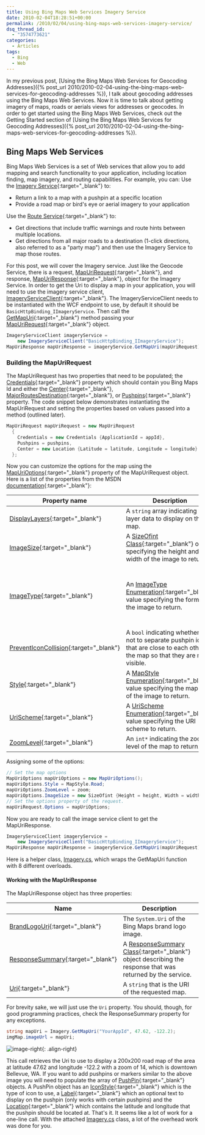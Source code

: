 ```yaml
---
title: Using Bing Maps Web Services Imagery Service
date: 2010-02-04T18:28:51+00:00
permalink: /2010/02/04/using-bing-maps-web-services-imagery-service/
dsq_thread_id:
  - "3574773621"
categories:
  - Articles
tags:
  - Bing
  - Web
---
```

In my previous post, [Using the Bing Maps Web Services for Geocoding Addresses]({% post_url 2010/2010-02-04-using-the-bing-maps-web-services-for-geocoding-addresses %}), I talk about geocoding addresses using the Bing Maps Web Services. Now it is time to talk about getting imagery of maps, roads or aerials views for addresses or geocodes. In order to get started using the Bing Maps Web Services, check out the Getting Started section of [Using the Bing Maps Web Services for Geocoding Addresses]({% post_url 2010/2010-02-04-using-the-bing-maps-web-services-for-geocoding-addresses %}).

## Bing Maps Web Services

Bing Maps Web Services is a set of Web services that allow you to add mapping and search functionality to your application, including location finding, map imagery, and routing capabilities. For example, you can: Use the [Imagery Service](https://msdn.microsoft.com/en-us/library/cc981090.aspx?WT.mc_id=DT-MVP-4024623){:target="_blank"} to:

* Return a link to a map with a pushpin at a specific location
* Provide a road map or bird's eye or aerial imagery to your application

Use the [Route Service](https://msdn.microsoft.com/en-us/library/cc966826.aspx?WT.mc_id=DT-MVP-4024623){:target="_blank"} to:

* Get directions that include traffic warnings and route hints between multiple locations.
* Get directions from all major roads to a destination (1-click directions, also referred to as a "party map") and then use the Imagery Service to map those routes.

For this post, we will cover the Imagery service. Just like the Geocode Service, there is a request, [MapUriRequest](https://msdn.microsoft.com/en-us/library/cc980912.aspx?WT.mc_id=DT-MVP-4024623){:target="_blank"}, and response, [MapUriResponse](https://msdn.microsoft.com/en-us/library/cc981042.aspx?WT.mc_id=DT-MVP-4024623){:target="_blank"}, object for the Imagery Service. In order to get the Uri to display a map in your application, you will need to use the imagery service client, [ImageryServiceClient](https://msdn.microsoft.com/en-us/library/cc980959.aspx?WT.mc_id=DT-MVP-4024623){:target="_blank"}. The ImageryServiceClient needs to be instantiated with the WCF endpoint to use, by default it should be `BasicHttpBinding_IImageryService`. Then call the [GetMapUri](https://msdn.microsoft.com/en-us/library/cc981108.aspx?WT.mc_id=DT-MVP-4024623){:target="_blank"} method passing your [MapUriRequest](https://msdn.microsoft.com/en-us/library/cc980912.aspx?WT.mc_id=DT-MVP-4024623){:target="_blank"} object.

```cs
ImageryServiceClient imageryService =
    new ImageryServiceClient("BasicHttpBinding_IImageryService");
MapUriResponse mapUriResponse = imageryService.GetMapUri(mapUriRequest);
```

### Building the MapUriRequest

The MapUriRequest has two properties that need to be populated; the [Credentials](https://msdn.microsoft.com/en-us/library/cc966923.aspx?WT.mc_id=DT-MVP-4024623){:target="_blank"} property which should contain you Bing Maps Id and either the [Center](https://msdn.microsoft.com/en-us/library/cc966747.aspx?WT.mc_id=DT-MVP-4024623){:target="_blank"}, [MajorRoutesDestination](https://msdn.microsoft.com/en-us/library/cc966744.aspx?WT.mc_id=DT-MVP-4024623){:target="_blank"}, or [Pushpins](https://msdn.microsoft.com/en-us/library/cc980872.aspx?WT.mc_id=DT-MVP-4024623){:target="_blank"} property.  The code snippet below demonstrates instantiating the MapUriRequest and setting the properties based on values passed into a method (outlined later).

```cs
MapUriRequest mapUriRequest = new MapUriRequest
  {
    Credentials = new Credentials {ApplicationId = appId},
    Pushpins = pushpins,
    Center = new Location {Latitude = latitude, Longitude = longitude}
  };
```

Now you can customize the options for the map using the [MapUriOptions](https://msdn.microsoft.com/en-us/library/cc981074.aspx?WT.mc_id=DT-MVP-4024623){:target="_blank"} property of the MapUriRequest object. Here is a list of the properties from the MSDN [documentation](https://msdn.microsoft.com/en-us/library/cc981033.aspx?WT.mc_id=DT-MVP-4024623){:target="_blank"}:

|Property name|Description|Default Value|
|--- |--- |---|
|[DisplayLayers](https://msdn.microsoft.com/en-us/library/cc981085.asp?WT.mc_id=DT-MVP-4024623x){:target="_blank"}|A `string` array indicating the layer data to display on the map.|`null`|
|[ImageSize](https://msdn.microsoft.com/en-us/library/cc966894.aspx?WT.mc_id=DT-MVP-4024623){:target="_blank"}|A [SizeOfint Class](https://msdn.microsoft.com/en-us/library/cc981005.aspx?WT.mc_id=DT-MVP-4024623){:target="_blank"} object specifying the height and width of the image to return.|The default width is 350 and the default height is 350.|
|[ImageType](https://msdn.microsoft.com/en-us/library/cc980869.aspx?WT.mc_id=DT-MVP-4024623){:target="_blank"}|An [ImageType Enumeration](https://msdn.microsoft.com/en-us/library/cc966755.aspx?WT.mc_id=DT-MVP-4024623){:target="_blank"} value specifying the format of the image to return.|The default value is `ImageType.Default`, which means the default changes depending on the map style specified.|
|[PreventIconCollision](https://msdn.microsoft.com/en-us/library/cc981009.aspx?WT.mc_id=DT-MVP-4024623){:target="_blank"}|A `bool` indicating whether or not to separate pushpin icons that are close to each other on the map so that they are more visible.|`false*`|
|[Style](https://msdn.microsoft.com/en-us/library/cc966910.aspx?WT.mc_id=DT-MVP-4024623){:target="_blank"}|A [MapStyle Enumeration](https://msdn.microsoft.com/en-us/library/cc966745.aspx?WT.mc_id=DT-MVP-4024623){:target="_blank"} value specifying the map style of the image to return.|`MapStyle.Road*`|
|[UriScheme](https://msdn.microsoft.com/en-us/library/cc981052.aspx?WT.mc_id=DT-MVP-4024623){:target="_blank"}|A [UriScheme Enumeration](https://msdn.microsoft.com/en-us/library/cc981022.aspx?WT.mc_id=DT-MVP-4024623){:target="_blank"} value specifying the URI scheme to return.|`UriScheme.Http`|
|[ZoomLevel](https://msdn.microsoft.com/en-us/library/cc966900.aspx?WT.mc_id=DT-MVP-4024623){:target="_blank"}|An `int*` indicating the zoom level of the map to return. ||

Assigning some of the options:

```cs
// Set the map options
MapUriOptions mapUriOptions = new MapUriOptions();
mapUriOptions.Style = MapStyle.Road;
mapUriOptions.ZoomLevel = zoom;
mapUriOptions.ImageSize = new SizeOfint {Height = height, Width = width};
// Set the options property of the request.
mapUriRequest.Options = mapUriOptions;
```

Now you are ready to call the image service client to get the MapUriResponse.

``` cs
ImageryServiceClient imageryService =
    new ImageryServiceClient("BasicHttpBinding_IImageryService");
MapUriResponse mapUriResponse = imageryService.GetMapUri(mapUriRequest);
```

Here is a helper class, [Imagery.cs](/assets/downloads/Imagery.cs_.zip),  which wraps the GetMapUri function with 8 different overloads.

#### Working with the MapUriResponse

The MapUriResponse object has three properties:

|Name|Description|
|--- |--- |
|[BrandLogoUri](https://msdn.microsoft.com/en-us/library/ee692183.aspx?WT.mc_id=DT-MVP-4024623){:target="_blank"}|The `System.Uri` of the Bing Maps brand logo image.|
|[ResponseSummary](https://msdn.microsoft.com/en-us/library/cc980964.aspx?WT.mc_id=DT-MVP-4024623){:target="_blank"}|A [ResponseSummary Class](https://msdn.microsoft.com/en-us/library/cc980902.aspx?WT.mc_id=DT-MVP-4024623){:target="_blank"} object describing the response that was returned by the service.|
|[Uri](https://msdn.microsoft.com/en-us/library/cc980931.aspx?WT.mc_id=DT-MVP-4024623){:target="_blank"}|A `string` that is the URI of the requested map.|

For brevity sake, we will just use the `Uri` property.  You should, though, for good programming practices, check the ResponseSummary property for any exceptions.

```cs
string mapUri = Imagery.GetMapUri("YourAppId", 47.62, -122.2);
imgMap.imageUrl = mapUri;
```

![image-right](/assets/images/posts/image_thumb.png "downtown Bellevue"){: .align-right}

This call retrieves the Uri to use to display a 200x200 road map of the area at latitude 47.62 and longitude -122.2 with a zoom of 14, which is downtown Bellevue, WA. If you want to add pushpins or markers similar to the above image you will need to populate the array of [PushPin](https://msdn.microsoft.com/en-us/library/cc966869.aspx?WT.mc_id=DT-MVP-4024623){:target="_blank"} objects. A PushPin object has an [IconStyle](https://msdn.microsoft.com/en-us/library/cc980903.aspx?WT.mc_id=DT-MVP-4024623){:target="_blank"} which is the type of icon to use, a [Label](https://msdn.microsoft.com/en-us/library/cc981045.aspx?WT.mc_id=DT-MVP-4024623){:target="_blank"} which an optional text to display on the pushpin (only works with certain pushpins) and the [Location](https://msdn.microsoft.com/en-us/library/cc966941.aspx?WT.mc_id=DT-MVP-4024623){:target="_blank"} which contains the latitude and longitude that the pushpin should be located at. That's it.  It seems like a lot of work for a one-line call.  With the attached [Imagery.cs](/assets/downloads/Imagery.cs_.zip) class, a lot of the overhead work was done for you.
